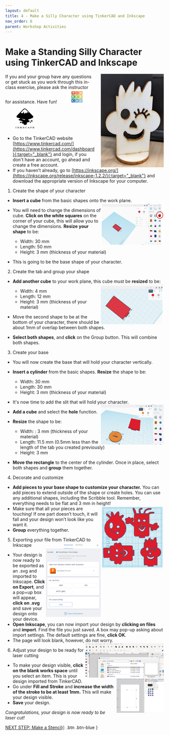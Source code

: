 ```yaml
---
layout: default
title: 4 - Make a Silly Character using TinkerCAD and Inkscape
nav_order: 6
parent: Workshop Activities
---
```


# Make a Standing Silly Character using TinkerCAD and Inkscape

<img src="images/act2/0.final.jpg" style="margin-left:20px; float:right;width:200px;" alt="image of a completed laser cut character">
If you and your group have any questions or get stuck as you work through this in-class exercise, please ask the instructor for assistance.  Have fun!

<img src="images/act2/tinkercad-logo.png" style="margin-left:20px; width:80px;" alt="tinkercad logo">
<img src="images/inkscape-logo.jpg" style="margin-left:20px; width:80px;" alt="inkscape logo">

- Go to the TinkerCAD website [https://www.tinkercad.com/](https://www.tinkercad.com/dashboard){:target="_blank"} and login, if you don't have an account, go ahead and create a free account. 
- If you haven’t already, go to [https://inkscape.org/](https://inkscape.org/release/inkscape-1.2.2/){:target="_blank"} and download the appropriate version of Inkscape for your computer.

1. Create the shape of your character

- **Insert a cube** from the basic shapes onto the work plane. <img src="images/act2/1.cube.png" style="float:right;width:200px;" alt="">
- You will need to change the dimensions of cube. **Click on the white squares** on the corner of your cube, this will allow you to change the dimensions. **Resize your shape** to be:
  - Width: 30 mm
  - Length: 50 mm
  - Height: 3 mm (thickness of your material)
    
- This is going to be the base shape of your character. 
  
2. Create the tab and group your shape

- **Add another cube** to your work plane, this cube must be **resized** to be: <img src="images/act2/2.group.png" style="float:right;width:200px;" alt="">
  - Width: 4 mm
  - Length: 12 mm
  - Height: 3 mm (thickness of your material)

- Move the second shape to be at the bottom of your character, there should be about 1mm of overlap between both shapes.
- **Select both shapes**, and **click** on the Group button. This will combine both shapes.

3. Create your base

- You will now create the base that will hold your character vertically. 
- **Insert a cylinder** from the basic shapes. **Resize** the shape to be:
  - Width: 30 mm
  - Length: 30 mm
  - Height: 3 mm (thickness of your material)

- It's now time to add the slit that will hold your character. <img src="images/act2/3.base.png" style="float:right;width:200px;" alt="">
- **Add a cube** and select the **hole** function.
- **Resize** the shape to be:
  - Width: : 3 mm (thickness of your material)
  - Length: 11.5 mm (0.5mm less than the length of the tab you created previously)
  - Height: 3 mm

- **Move the rectangle** to the center of the cylinder. Once in place, select both shapes and **group** them together.  

4. Decorate and customize

- **Add pieces to your base shape to customize your character.** You can add pieces to extend outside of the shape or create holes. You can use any additional shapes, including the Scribble tool. Remember, everything needs to be flat and 3 mm in height! <img src="images/act2/4.custum.png" style="float:right;width:200px;" alt="">
- Make sure that all your pieces are touching! If one part doesn’t touch, it will fall and your design won’t look like you want it.
- **Group** everything together.

5. Exporting your file from TinkerCAD to Inkscape  <img src="images/act1/09.export.png" style="float:right;width:175px;" alt="">

- Your design is now ready to be exported as an .svg and imported to Inkscape. **Click on Export**, and a pop=up box will appear, **click on .svg** and save your design onto your device.
- **Open Inkscape**, you can now import your design by **clicking on files** and **import**. Find the file you just saved. A box may pop-up asking about import settings. The default settings are fine, **click OK**.
- The page will look blank, however, do not worry. <img src="images/act1/11.import.png" style="float:right;width:250px;" alt="">

6. Adjust your design to be ready for laser cutting

- To make your design visible, **click on the blank works space** until you select an item. This is your design imported from TinkerCAD. <img src="images/act1/12.select.png" style="float:right;width:150px;" alt="">
- Go under **Fill and Stroke** and **increase the width of the stroke to be at least 1mm.** This will make your design visible.
- **Save** your design.

_Congratulations, your design is now ready to be laser cut!_

[NEXT STEP: Make a Stencil](4-stencil.html){: .btn .btn-blue }

